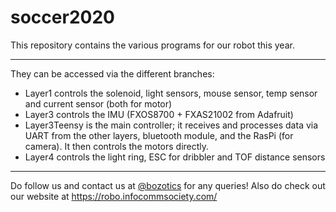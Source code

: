 # soccer2020
This repository contains the various programs for our robot this year. 
- - - -
They can be accessed via the different branches: 
* Layer1 controls the solenoid, light sensors, mouse sensor, temp sensor and current sensor (both for motor) 
* Layer3 controls the IMU (FXOS8700 + FXAS21002 from Adafruit) 
* Layer3Teensy is the main controller; it receives and processes data via UART from the other layers, bluetooth module, and the RasPi (for camera). It then controls the motors directly. 
* Layer4 controls the light ring, ESC for dribbler and TOF distance sensors 
- - - -
Do follow us and contact us at [@bozotics](https://www.instagram.com/bozotics/) for any queries! Also do check out our website at <https://robo.infocommsociety.com/>